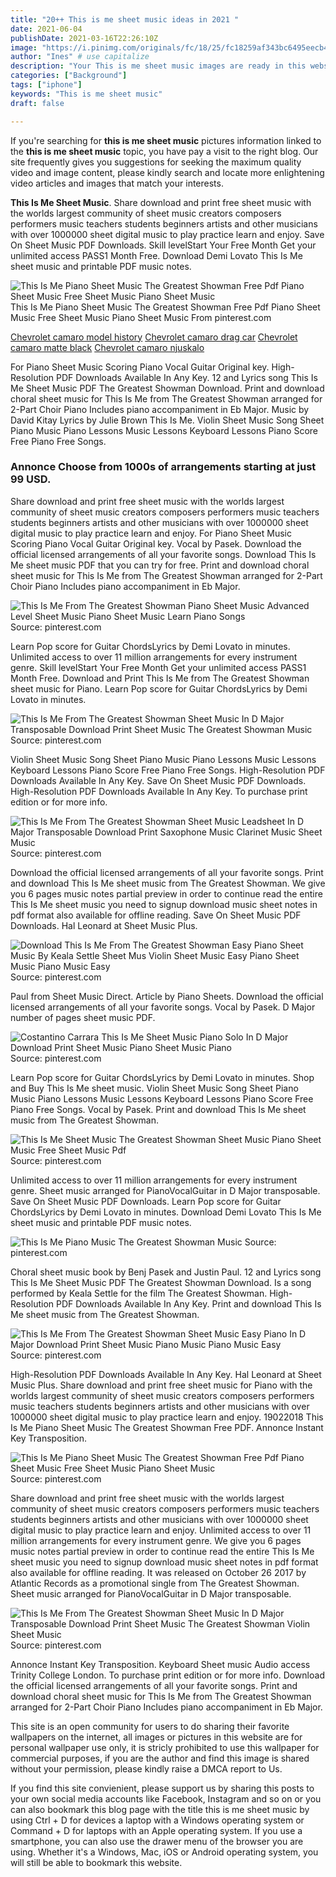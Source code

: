 ```yaml
---
title: "20++ This is me sheet music ideas in 2021 "
date: 2021-06-04
publishDate: 2021-03-16T22:26:10Z
image: "https://i.pinimg.com/originals/fc/18/25/fc18259af343bc6495eecb4fd550f48f.gif"
author: "Ines" # use capitalize
description: "Your This is me sheet music images are ready in this website. This is me sheet music are a topic that is being searched for and liked by netizens now. You can Download the This is me sheet music files here. Get all free photos and vectors."
categories: ["Background"]
tags: ["iphone"]
keywords: "This is me sheet music"
draft: false

---
```


If you're searching for **this is me sheet music** pictures information linked to the **this is me sheet music** topic, you have pay a visit to the right  blog.  Our site frequently  gives you  suggestions  for seeking  the maximum  quality video and image  content, please kindly search and locate more enlightening video articles and images  that match your interests.

**This Is Me Sheet Music**. Share download and print free sheet music with the worlds largest community of sheet music creators composers performers music teachers students beginners artists and other musicians with over 1000000 sheet digital music to play practice learn and enjoy. Save On Sheet Music PDF Downloads. Skill levelStart Your Free Month Get your unlimited access PASS1 Month Free. Download Demi Lovato This Is Me sheet music and printable PDF music notes.

![This Is Me Piano Sheet Music The Greatest Showman Free Pdf Piano Sheet Music Free Sheet Music Piano Sheet Music](https://i.pinimg.com/originals/e0/61/25/e06125e369261ad26246b7423f905539.png "This Is Me Piano Sheet Music The Greatest Showman Free Pdf Piano Sheet Music Free Sheet Music Piano Sheet Music")
This Is Me Piano Sheet Music The Greatest Showman Free Pdf Piano Sheet Music Free Sheet Music Piano Sheet Music From pinterest.com

[Chevrolet camaro model history](/chevrolet-camaro-model-history/)
[Chevrolet camaro drag car](/chevrolet-camaro-drag-car/)
[Chevrolet camaro matte black](/chevrolet-camaro-matte-black/)
[Chevrolet camaro njuskalo](/chevrolet-camaro-njuskalo/)

For Piano Sheet Music Scoring Piano Vocal Guitar Original key. High-Resolution PDF Downloads Available In Any Key. 12 and Lyrics song This Is Me Sheet Music PDF The Greatest Showman Download. Print and download choral sheet music for This Is Me from The Greatest Showman arranged for 2-Part Choir Piano Includes piano accompaniment in Eb Major. Music by David Kitay Lyrics by Julie Brown This Is Me. Violin Sheet Music Song Sheet Piano Music Piano Lessons Music Lessons Keyboard Lessons Piano Score Free Piano Free Songs.

### Annonce Choose from 1000s of arrangements starting at just 99 USD.

Share download and print free sheet music with the worlds largest community of sheet music creators composers performers music teachers students beginners artists and other musicians with over 1000000 sheet digital music to play practice learn and enjoy. For Piano Sheet Music Scoring Piano Vocal Guitar Original key. Vocal by Pasek. Download the official licensed arrangements of all your favorite songs. Download This Is Me sheet music PDF that you can try for free. Print and download choral sheet music for This Is Me from The Greatest Showman arranged for 2-Part Choir Piano Includes piano accompaniment in Eb Major.


![This Is Me From The Greatest Showman Piano Sheet Music Advanced Level Sheet Music Piano Sheet Music Learn Piano Songs](https://i.pinimg.com/736x/68/e4/4f/68e44f9c08afefd17ee25e8b5fdceff9.jpg "This Is Me From The Greatest Showman Piano Sheet Music Advanced Level Sheet Music Piano Sheet Music Learn Piano Songs")
Source: pinterest.com

Learn Pop score for Guitar ChordsLyrics by Demi Lovato in minutes. Unlimited access to over 11 million arrangements for every instrument genre. Skill levelStart Your Free Month Get your unlimited access PASS1 Month Free. Download and Print This Is Me from The Greatest Showman sheet music for Piano. Learn Pop score for Guitar ChordsLyrics by Demi Lovato in minutes.

![This Is Me From The Greatest Showman Sheet Music In D Major Transposable Download Print Sheet Music The Greatest Showman Music](https://i.pinimg.com/originals/73/29/e5/7329e568ba8a93673f92d50516cf22d8.gif "This Is Me From The Greatest Showman Sheet Music In D Major Transposable Download Print Sheet Music The Greatest Showman Music")
Source: pinterest.com

Violin Sheet Music Song Sheet Piano Music Piano Lessons Music Lessons Keyboard Lessons Piano Score Free Piano Free Songs. High-Resolution PDF Downloads Available In Any Key. Save On Sheet Music PDF Downloads. High-Resolution PDF Downloads Available In Any Key. To purchase print edition or for more info.

![This Is Me From The Greatest Showman Sheet Music Leadsheet In D Major Transposable Download Print Saxophone Music Clarinet Music Sheet Music](https://i.pinimg.com/originals/7f/1b/5b/7f1b5b867ac1070510f13f16b2ffd5ca.gif "This Is Me From The Greatest Showman Sheet Music Leadsheet In D Major Transposable Download Print Saxophone Music Clarinet Music Sheet Music")
Source: pinterest.com

Download the official licensed arrangements of all your favorite songs. Print and download This Is Me sheet music from The Greatest Showman. We give you 6 pages music notes partial preview in order to continue read the entire This Is Me sheet music you need to signup download music sheet notes in pdf format also available for offline reading. Save On Sheet Music PDF Downloads. Hal Leonard at Sheet Music Plus.

![Download This Is Me From The Greatest Showman Easy Piano Sheet Music By Keala Settle Sheet Mus Violin Sheet Music Easy Piano Sheet Music Piano Music Easy](https://i.pinimg.com/originals/30/a9/62/30a9623ba6616ebf4d92cc0655a4dd5e.png "Download This Is Me From The Greatest Showman Easy Piano Sheet Music By Keala Settle Sheet Mus Violin Sheet Music Easy Piano Sheet Music Piano Music Easy")
Source: pinterest.com

Paul from Sheet Music Direct. Article by Piano Sheets. Download the official licensed arrangements of all your favorite songs. Vocal by Pasek. D Major number of pages sheet music PDF.

![Costantino Carrara This Is Me Sheet Music Piano Solo In D Major Download Print Sheet Music Piano Sheet Music Piano](https://i.pinimg.com/originals/d3/71/34/d37134f1e4bd4238f7be1fd103ccd354.gif "Costantino Carrara This Is Me Sheet Music Piano Solo In D Major Download Print Sheet Music Piano Sheet Music Piano")
Source: pinterest.com

Learn Pop score for Guitar ChordsLyrics by Demi Lovato in minutes. Shop and Buy This Is Me sheet music. Violin Sheet Music Song Sheet Piano Music Piano Lessons Music Lessons Keyboard Lessons Piano Score Free Piano Free Songs. Vocal by Pasek. Print and download This Is Me sheet music from The Greatest Showman.

![This Is Me Sheet Music The Greatest Showman Sheet Music Piano Sheet Music Free Sheet Music Pdf](https://i.pinimg.com/736x/04/a7/28/04a7281648b2718aea78ef062f7865ef.jpg "This Is Me Sheet Music The Greatest Showman Sheet Music Piano Sheet Music Free Sheet Music Pdf")
Source: pinterest.com

Unlimited access to over 11 million arrangements for every instrument genre. Sheet music arranged for PianoVocalGuitar in D Major transposable. Save On Sheet Music PDF Downloads. Learn Pop score for Guitar ChordsLyrics by Demi Lovato in minutes. Download Demi Lovato This Is Me sheet music and printable PDF music notes.

![This Is Me Piano Music The Greatest Showman Music](https://i.pinimg.com/originals/3b/e1/31/3be13144dddb51de21b97467c0bd785f.png "This Is Me Piano Music The Greatest Showman Music")
Source: pinterest.com

Choral sheet music book by Benj Pasek and Justin Paul. 12 and Lyrics song This Is Me Sheet Music PDF The Greatest Showman Download. Is a song performed by Keala Settle for the film The Greatest Showman. High-Resolution PDF Downloads Available In Any Key. Print and download This Is Me sheet music from The Greatest Showman.

![This Is Me From The Greatest Showman Sheet Music Easy Piano In D Major Download Print Sheet Music Piano Music Piano Music Easy](https://i.pinimg.com/originals/9e/76/7c/9e767c61f9270ffacc5cf427eb03beb3.gif "This Is Me From The Greatest Showman Sheet Music Easy Piano In D Major Download Print Sheet Music Piano Music Piano Music Easy")
Source: pinterest.com

High-Resolution PDF Downloads Available In Any Key. Hal Leonard at Sheet Music Plus. Share download and print free sheet music for Piano with the worlds largest community of sheet music creators composers performers music teachers students beginners artists and other musicians with over 1000000 sheet digital music to play practice learn and enjoy. 19022018 This Is Me Piano Sheet Music The Greatest Showman Free PDF. Annonce Instant Key Transposition.

![This Is Me Piano Sheet Music The Greatest Showman Free Pdf Piano Sheet Music Free Sheet Music Piano Sheet Music](https://i.pinimg.com/originals/e0/61/25/e06125e369261ad26246b7423f905539.png "This Is Me Piano Sheet Music The Greatest Showman Free Pdf Piano Sheet Music Free Sheet Music Piano Sheet Music")
Source: pinterest.com

Share download and print free sheet music with the worlds largest community of sheet music creators composers performers music teachers students beginners artists and other musicians with over 1000000 sheet digital music to play practice learn and enjoy. Unlimited access to over 11 million arrangements for every instrument genre. We give you 6 pages music notes partial preview in order to continue read the entire This Is Me sheet music you need to signup download music sheet notes in pdf format also available for offline reading. It was released on October 26 2017 by Atlantic Records as a promotional single from The Greatest Showman. Sheet music arranged for PianoVocalGuitar in D Major transposable.

![This Is Me From The Greatest Showman Sheet Music In D Major Transposable Download Print Sheet Music The Greatest Showman Violin Sheet Music](https://i.pinimg.com/originals/fc/18/25/fc18259af343bc6495eecb4fd550f48f.gif "This Is Me From The Greatest Showman Sheet Music In D Major Transposable Download Print Sheet Music The Greatest Showman Violin Sheet Music")
Source: pinterest.com

Annonce Instant Key Transposition. Keyboard Sheet music Audio access Trinity College London. To purchase print edition or for more info. Download the official licensed arrangements of all your favorite songs. Print and download choral sheet music for This Is Me from The Greatest Showman arranged for 2-Part Choir Piano Includes piano accompaniment in Eb Major.

This site is an open community for users to do sharing their favorite wallpapers on the internet, all images or pictures in this website are for personal wallpaper use only, it is stricly prohibited to use this wallpaper for commercial purposes, if you are the author and find this image is shared without your permission, please kindly raise a DMCA report to Us.

If you find this site convienient, please support us by sharing this posts to your own social media accounts like Facebook, Instagram and so on or you can also bookmark this blog page with the title this is me sheet music by using Ctrl + D for devices a laptop with a Windows operating system or Command + D for laptops with an Apple operating system. If you use a smartphone, you can also use the drawer menu of the browser you are using. Whether it's a Windows, Mac, iOS or Android operating system, you will still be able to bookmark this website.
